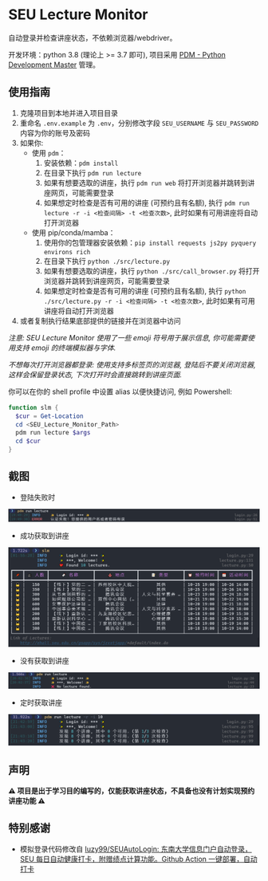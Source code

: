# SEU Lecture Monitor

自动登录并检查讲座状态，不依赖浏览器/webdriver。

开发环境：python 3.8 (理论上 >= 3.7 即可), 项目采用 [PDM - Python Development Master](https://pdm.fming.dev/) 管理。

## 使用指南

1. 克隆项目到本地并进入项目目录
2. 重命名 `.env.example` 为 `.env`，分别修改字段 `SEU_USERNAME` 与 `SEU_PASSWORD` 内容为你的账号及密码
3. 如果你:
   - 使用 `pdm`：
     1. 安装依赖：`pdm install`
     2. 在目录下执行 `pdm run lecture`
     3. 如果有想要选取的讲座，执行 `pdm run web` 将打开浏览器并跳转到讲座网页，可能需要登录
     4. 如果想定时检查是否有可用的讲座 (可预约且有名额), 执行 `pdm run lecture -r -i <检查间隔> -t <检查次数>`, 此时如果有可用讲座将自动打开浏览器
   - 使用 pip/conda/mamba：
     1. 使用你的包管理器安装依赖：`pip install requests js2py pyquery environs rich`
     2. 在目录下执行 `python ./src/lecture.py`
     3. 如果有想要选取的讲座，执行 `python ./src/call_browser.py` 将打开浏览器并跳转到讲座网页，可能需要登录
     4. 如果想定时检查是否有可用的讲座 (可预约且有名额), 执行 `python ./src/lecture.py -r -i <检查间隔> -t <检查次数>`, 此时如果有可用讲座将自动打开浏览器
4. 或者复制执行结果底部提供的链接并在浏览器中访问

_注意: SEU Lecture Monitor 使用了一些 emoji 符号用于展示信息, 你可能需要使用支持 emoji 的终端模拟器与字体._

_不想每次打开浏览器都登录: 使用支持多标签页的浏览器, 登陆后不要关闭浏览器, 这样会保留登录状态, 下次打开时会直接跳转到讲座页面._

你可以在你的 shell profile 中设置 alias 以便快捷访问, 例如 Powershell:

```powershell
function slm {
  $cur = Get-Location
  cd <SEU_Lecture_Monitor_Path>
  pdm run lecture $args
  cd $cur
}
```

## 截图

- 登陆失败时

![image-20220913200125428](assets/image-20220913200125428.png)

- 成功获取到讲座

![image-20221018015653371](assets/image-20221018015653371.png)

- 没有获取到讲座

![image-20220913200257811](assets/image-20220913200257811.png)

- 定时获取讲座

![image-20221011214711215](assets/image-20221011214711215.png)

## 声明

**⚠️ 项目是出于学习目的编写的，仅能获取讲座状态，不具备也没有计划实现预约讲座功能 ⚠️**

## 特别感谢

- 模拟登录代码修改自 [luzy99/SEUAutoLogin: 东南大学信息门户自动登录，SEU 每日自动健康打卡，附赠绩点计算功能。Github Action 一键部署，自动打卡](https://github.com/luzy99/SEUAutoLogin)

